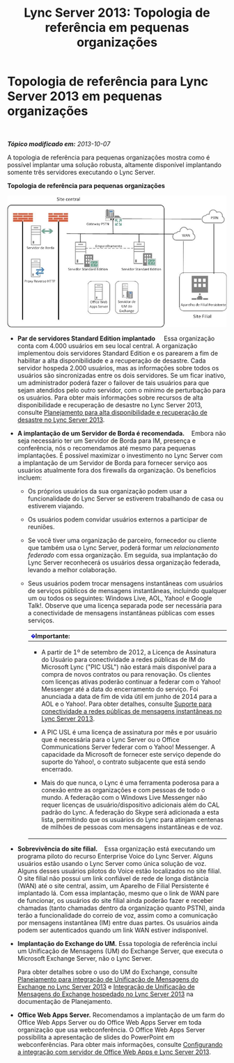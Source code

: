 ﻿---
title: 'Lync Server 2013: Topologia de referência em pequenas organizações '
TOCTitle: 'Topologia de referência em pequenas organizações '
ms:assetid: 0453aeee-c41f-44e6-a6e0-aaace526ca08
ms:mtpsurl: https://technet.microsoft.com/pt-br/library/Gg398095(v=OCS.15)
ms:contentKeyID: 49305717
ms.date: 05/19/2016
mtps_version: v=OCS.15
ms.translationtype: HT
---

# Topologia de referência para Lync Server 2013 em pequenas organizações

 

_**Tópico modificado em:** 2013-10-07_

A topologia de referência para pequenas organizações mostra como é possível implantar uma solução robusta, altamente disponível implantando somente três servidores executando o Lync Server.

**Topologia de referência para pequenas organizações**

![Diagrama de topologia de referência que implanta três servidores](images/Gg398095.25196d0d-dd07-451b-83ba-94c0ddf59030(OCS.15).jpg "Diagrama de topologia de referência que implanta três servidores")

  - **Par de servidores Standard Edition implantado**     Essa organização conta com 4.000 usuários em seu local central. A organização implementou dois servidores Standard Edition e os parearem a fim de habilitar a alta disponibilidade e a recuperação de desastre. Cada servidor hospeda 2.000 usuários, mas as informações sobre todos os usuários são sincronizadas entre os dois servidores. Se um ficar inativo, um administrador poderá fazer o failover de tais usuários para que sejam atendidos pelo outro servidor, com o mínimo de perturbação para os usuários. Para obter mais informações sobre recursos de alta disponibilidade e recuperação de desastre no Lync Server 2013, consulte [Planejamento para alta disponibilidade e recuperação de desastre no Lync Server 2013](lync-server-2013-planning-for-high-availability-and-disaster-recovery.md).

  - **A implantação de um Servidor de Borda é recomendada.**    Embora não seja necessário ter um Servidor de Borda para IM, presença e conferência, nós o recomendamos até mesmo para pequenas implantações. É possível maximizar o investimento no Lync Server com a implantação de um Servidor de Borda para fornecer serviço aos usuários atualmente fora dos firewalls da organização. Os benefícios incluem:
    
      - Os próprios usuários da sua organização podem usar a funcionalidade do Lync Server se estiverem trabalhando de casa ou estiverem viajando.
    
      - Os usuários podem convidar usuários externos a participar de reuniões.
    
      - Se você tiver uma organização de parceiro, fornecedor ou cliente que também usa o Lync Server, poderá formar um *relacionamento federado* com essa organização. Em seguida, sua implantação do Lync Server reconhecerá os usuários dessa organização federada, levando a melhor colaboração.
    
      - Seus usuários podem trocar mensagens instantâneas com usuários de serviços públicos de mensagens instantâneas, incluindo qualquer um ou todos os seguintes: Windows Live, AOL, Yahoo\! e Google Talk\!. Observe que uma licença separada pode ser necessária para a conectividade de mensagens instantâneas públicas com esses serviços.
        
        <table>
        <colgroup>
        <col style="width: 100%" />
        </colgroup>
        <thead>
        <tr class="header">
        <th><img src="images/Gg425939.important(OCS.15).gif" title="important" alt="important" />Importante:</th>
        </tr>
        </thead>
        <tbody>
        <tr class="odd">
        <td><ul>
        <li><p>A partir de 1º de setembro de 2012, a Licença de Assinatura do Usuário para conectividade a redes públicas de IM do Microsoft Lync (&quot;PIC USL&quot;) não estará mais disponível para a compra de novos contratos ou para renovação. Os clientes com licenças ativas poderão continuar a federar com o Yahoo! Messenger até a data do encerramento do serviço. Foi anunciada a data de fim de vida útil em junho de 2014 para a AOL e o Yahoo!. Para obter detalhes, consulte <a href="lync-server-2013-support-for-public-instant-messenger-connectivity.md">Suporte para conectividade a redes públicas de mensagens instantâneas no Lync Server 2013</a>.</p></li>
        <li><p>A PIC USL é uma licença de assinatura por mês e por usuário que é necessária para o Lync Server ou o Office Communications Server federar com o Yahoo! Messenger. A capacidade da Microsoft de fornecer este serviço depende do suporte do Yahoo!, o contrato subjacente que está sendo encerrado.</p></li>
        <li><p>Mais do que nunca, o Lync é uma ferramenta poderosa para a conexão entre as organizações e com pessoas de todo o mundo. A federação com o Windows Live Messenger não requer licenças de usuário/dispositivo adicionais além do CAL padrão do Lync. A federação do Skype será adicionada a esta lista, permitindo que os usuários do Lync para atinjam centenas de milhões de pessoas com mensagens instantâneas e de voz.</p></li>
        </ul></td>
        </tr>
        </tbody>
        </table>


  - **Sobrevivência do site filial.**    Essa organização está executando um programa piloto do recurso Enterprise Voice do Lync Server. Alguns usuários estão usando o Lync Server como única solução de voz. Alguns desses usuários pilotos do Voice estão localizados no site filial. O site filial não possui um link confiável de rede de longa distância (WAN) até o site central, assim, um Aparelho de Filial Persistente é implantado lá. Com essa implantação, mesmo que o link de WAN pare de funcionar, os usuários do site filial ainda poderão fazer e receber chamadas (tanto chamadas dentro da organização quanto PSTN), ainda terão a funcionalidade do correio de voz, assim como a comunicação por mensagens instantânea (IM) entre duas partes. Os usuários ainda podem ser autenticados quando um link WAN estiver indisponível.

  - **Implantação do Exchange do UM.** Essa topologia de referência inclui um Unificação de Mensagens (UM) do Exchange Server, que executa o Microsoft Exchange Server, não o Lync Server.
    
    Para obter detalhes sobre o uso do UM do Exchange, consulte [Planejamento para integração de Unificação de Mensagens do Exchange no Lync Server 2013](lync-server-2013-planning-for-exchange-unified-messaging-integration.md) e [Integração de Unificação de Mensagens do Exchange hospedado no Lync Server 2013](lync-server-2013-hosted-exchange-unified-messaging-integration.md) na documentação de Planejamento.

  - **Office Web Apps Server.** Recomendamos a implantação de um farm do Office Web Apps Server ou do Office Web Apps Server em toda organização que usa webconferência. O Office Web Apps Server possibilita a apresentação de slides do PowerPoint em webconferências. Para obter mais informações, consulte [Configurando a integração com servidor de Office Web Apps e Lync Server 2013](lync-server-2013-enabling-office-web-apps-server-and-lync-server-2013.md).

